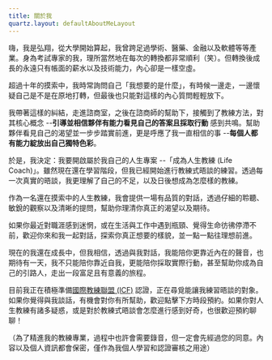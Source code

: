 ```yaml
---
title: 關於我
quartz.layout: defaultAboutMeLayout
---
```


嗨，我是弘翔，從大學開始算起，我曾跨足過學術、醫藥、金融以及軟體等等產業。身為考試專家的我，理所當然地在每次的轉換都非常順利（笑）。但轉換後成長的永遠只有帳面的薪水以及技術能力，內心卻是一樣空虛。

超過十年的摸索中，我時常詢問自己「我想要的是什麼」，有時候一邊走，一邊懷疑自己是不是在原地打轉，但最後也只能對這樣的內心質問輕輕放下。

我帶著這樣的糾結，走進諮商室，之後在諮商師的幫助下，接觸到了教練方法，對其核心概念 --**引導並相信夥伴有能力看見自己的答案且採取行動** 感到共鳴。幫助夥伴看見自己的渴望並一步步踏實前進，更是呼應了我一直相信的事 --**每個人都有能力綻放出自己獨特色彩**。

於是，我決定：我要開啟屬於我自己的人生專案 --「成為人生教練 (Life Coach)」。雖然現在還在學習階段，但我已經開始進行教練式晤談的練習。透過每一次真實的晤談，我更理解了自己的不足，以及日後想成為怎麼樣的教練。

作為一名還在摸索中的人生教練，我會提供一場有品質的對話，透過仔細的聆聽、敏銳的觀察以及清晰的提問，幫助你理清你真正的渴望以及期待。

如果你最近對職涯感到迷惘，或在生活與工作中遇到瓶頸、覺得生命彷彿停滯不前，歡迎你來和我一起對話，探索你真正想要的樣貌，並一點一點往理想前進。

現在的我還在成長中，但我相信，透過與我對話，我能陪你更靠近內在的聲音，也期待有一天，我不只能陪你靠近自我，更能陪你採取實際行動，甚至幫助你成為自己的引路人，走出一段富足且有意義的旅程。

目前我正在積極準備[國際教練聯盟 (ICF)](https://icftaiwan.org/) 認證，正在尋覓能讓我練習晤談的對象。如果你覺得與我談話，有機會對你有所幫助，歡迎點擊下方時段預約。如果你對人生教練有諸多疑惑，或是對於教練式晤談會怎麼進行感到好奇，也很歡迎預約聊聊！

（為了精進我的教練專業，過程中也許會需要錄音，但一定會先經過您的同意。內容以及個人資訊都會保密，僅作為我個人學習和認證審核之用途）

